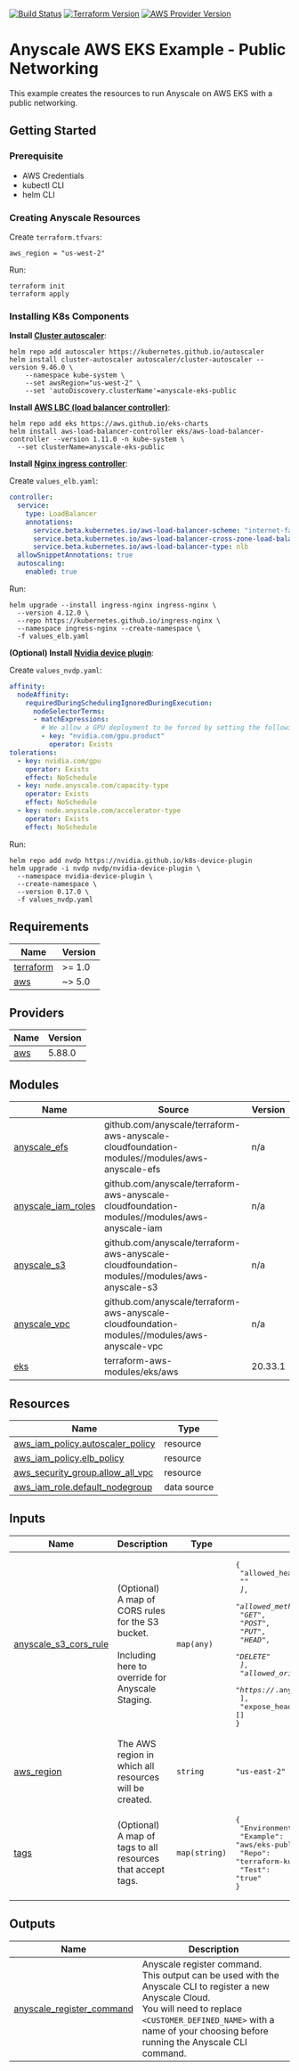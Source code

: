 [![Build Status][badge-build]][build-status]
[![Terraform Version][badge-terraform]](https://github.com/hashicorp/terraform/releases)
[![AWS Provider Version][badge-tf-aws]](https://github.com/terraform-providers/terraform-provider-aws/releases)

# Anyscale AWS EKS Example - Public Networking
This example creates the resources to run Anyscale on AWS EKS with a public networking.

## Getting Started

### Prerequisite

* AWS Credentials
* kubectl CLI
* helm CLI

### Creating Anyscale Resources

Create `terraform.tfvars`:

```hcl
aws_region = "us-west-2"
```

Run:

```shell
terraform init
terraform apply
```

### Installing K8s Components

**Install [Cluster autoscaler](https://github.com/kubernetes/autoscaler/tree/master/charts/cluster-autoscaler)**:

```shell
helm repo add autoscaler https://kubernetes.github.io/autoscaler
helm install cluster-autoscaler autoscaler/cluster-autoscaler --version 9.46.0 \
    --namespace kube-system \
    --set awsRegion="us-west-2" \
    --set 'autoDiscovery.clusterName'=anyscale-eks-public
```

**Install [AWS LBC (load balancer controller)](https://github.com/kubernetes-sigs/aws-load-balancer-controller/tree/main/helm/aws-load-balancer-controller)**:

```shell
helm repo add eks https://aws.github.io/eks-charts
helm install aws-load-balancer-controller eks/aws-load-balancer-controller --version 1.11.0 -n kube-system \
  --set clusterName=anyscale-eks-public
```

**Install [Nginx ingress controller](https://kubernetes.github.io/ingress-nginx/deploy/)**:

Create `values_elb.yaml`:

```yaml
controller:
  service:
    type: LoadBalancer
    annotations:
      service.beta.kubernetes.io/aws-load-balancer-scheme: "internet-facing"
      service.beta.kubernetes.io/aws-load-balancer-cross-zone-load-balancing-enabled: "true"
      service.beta.kubernetes.io/aws-load-balancer-type: nlb
  allowSnippetAnnotations: true
  autoscaling:
    enabled: true
```

Run:

```shell
helm upgrade --install ingress-nginx ingress-nginx \
  --version 4.12.0 \
  --repo https://kubernetes.github.io/ingress-nginx \
  --namespace ingress-nginx --create-namespace \
  -f values_elb.yaml
```


**(Optional) Install [Nvidia device plugin](https://github.com/NVIDIA/k8s-device-plugin/tree/main?tab=readme-ov-file#deployment-via-helm)**:

Create `values_nvdp.yaml`:

```yaml
affinity:
  nodeAffinity:
    requiredDuringSchedulingIgnoredDuringExecution:
      nodeSelectorTerms:
      - matchExpressions:
        # We allow a GPU deployment to be forced by setting the following label to "true"
        - key: "nvidia.com/gpu.product"
          operator: Exists
tolerations:
  - key: nvidia.com/gpu
    operator: Exists
    effect: NoSchedule
  - key: node.anyscale.com/capacity-type
    operator: Exists
    effect: NoSchedule
  - key: node.anyscale.com/accelerator-type
    operator: Exists
    effect: NoSchedule
```

Run:

```shell
helm repo add nvdp https://nvidia.github.io/k8s-device-plugin
helm upgrade -i nvdp nvdp/nvidia-device-plugin \
  --namespace nvidia-device-plugin \
  --create-namespace \
  --version 0.17.0 \
  -f values_nvdp.yaml
```

<!-- BEGINNING OF PRE-COMMIT-TERRAFORM DOCS HOOK -->
## Requirements

| Name | Version |
|------|---------|
| <a name="requirement_terraform"></a> [terraform](#requirement\_terraform) | >= 1.0 |
| <a name="requirement_aws"></a> [aws](#requirement\_aws) | ~> 5.0 |

## Providers

| Name | Version |
|------|---------|
| <a name="provider_aws"></a> [aws](#provider\_aws) | 5.88.0 |

## Modules

| Name | Source | Version |
|------|--------|---------|
| <a name="module_anyscale_efs"></a> [anyscale\_efs](#module\_anyscale\_efs) | github.com/anyscale/terraform-aws-anyscale-cloudfoundation-modules//modules/aws-anyscale-efs | n/a |
| <a name="module_anyscale_iam_roles"></a> [anyscale\_iam\_roles](#module\_anyscale\_iam\_roles) | github.com/anyscale/terraform-aws-anyscale-cloudfoundation-modules//modules/aws-anyscale-iam | n/a |
| <a name="module_anyscale_s3"></a> [anyscale\_s3](#module\_anyscale\_s3) | github.com/anyscale/terraform-aws-anyscale-cloudfoundation-modules//modules/aws-anyscale-s3 | n/a |
| <a name="module_anyscale_vpc"></a> [anyscale\_vpc](#module\_anyscale\_vpc) | github.com/anyscale/terraform-aws-anyscale-cloudfoundation-modules//modules/aws-anyscale-vpc | n/a |
| <a name="module_eks"></a> [eks](#module\_eks) | terraform-aws-modules/eks/aws | 20.33.1 |

## Resources

| Name | Type |
|------|------|
| [aws_iam_policy.autoscaler_policy](https://registry.terraform.io/providers/hashicorp/aws/latest/docs/resources/iam_policy) | resource |
| [aws_iam_policy.elb_policy](https://registry.terraform.io/providers/hashicorp/aws/latest/docs/resources/iam_policy) | resource |
| [aws_security_group.allow_all_vpc](https://registry.terraform.io/providers/hashicorp/aws/latest/docs/resources/security_group) | resource |
| [aws_iam_role.default_nodegroup](https://registry.terraform.io/providers/hashicorp/aws/latest/docs/data-sources/iam_role) | data source |

## Inputs

| Name | Description | Type | Default | Required |
|------|-------------|------|---------|:--------:|
| <a name="input_anyscale_s3_cors_rule"></a> [anyscale\_s3\_cors\_rule](#input\_anyscale\_s3\_cors\_rule) | (Optional) A map of CORS rules for the S3 bucket.<br><br>Including here to override for Anyscale Staging. | `map(any)` | <pre>{<br>  "allowed_headers": [<br>    "*"<br>  ],<br>  "allowed_methods": [<br>    "GET",<br>    "POST",<br>    "PUT",<br>    "HEAD",<br>    "DELETE"<br>  ],<br>  "allowed_origins": [<br>    "https://*.anyscale.com"<br>  ],<br>  "expose_headers": []<br>}</pre> | no |
| <a name="input_aws_region"></a> [aws\_region](#input\_aws\_region) | The AWS region in which all resources will be created. | `string` | `"us-east-2"` | no |
| <a name="input_tags"></a> [tags](#input\_tags) | (Optional) A map of tags to all resources that accept tags. | `map(string)` | <pre>{<br>  "Environment": "dev",<br>  "Example": "aws/eks-public",<br>  "Repo": "terraform-kubernetes-anyscale-foundation-modules",<br>  "Test": "true"<br>}</pre> | no |

## Outputs

| Name | Description |
|------|-------------|
| <a name="output_anyscale_register_command"></a> [anyscale\_register\_command](#output\_anyscale\_register\_command) | Anyscale register command.<br>This output can be used with the Anyscale CLI to register a new Anyscale Cloud.<br>You will need to replace `<CUSTOMER_DEFINED_NAME>` with a name of your choosing before running the Anyscale CLI command. |
<!-- END OF PRE-COMMIT-TERRAFORM DOCS HOOK -->

<!-- References -->
[Terraform]: https://www.terraform.io
[Issues]: https://github.com/anyscale/sa-sandbox-terraform/issues
[badge-build]: https://github.com/anyscale/sa-sandbox-terraform/workflows/CI/CD%20Pipeline/badge.svg
[badge-terraform]: https://img.shields.io/badge/terraform-1.x%20-623CE4.svg?logo=terraform
[badge-tf-aws]: https://img.shields.io/badge/AWS-5.+-F8991D.svg?logo=terraform
[build-status]: https://github.com/anyscale/sa-sandbox-terraform/actions

